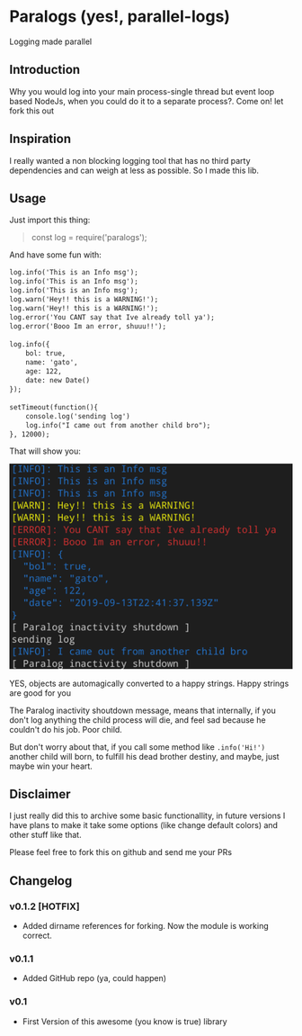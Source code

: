 # Paralogs (yes!, parallel-logs)
Logging made parallel

## Introduction
Why you would log into your main process-single thread but event loop based NodeJs, when you could do it to a separate process?.
Come on! let fork this out

## Inspiration
I really wanted a non blocking logging tool that has no third party dependencies and can weigh at less as possible.
So I made this lib.

## Usage
Just import this thing:
> const log = require('paralogs');

And have some fun with: 
```
log.info('This is an Info msg');
log.info('This is an Info msg');
log.info('This is an Info msg');
log.warn('Hey!! this is a WARNING!');
log.warn('Hey!! this is a WARNING!');
log.error('You CANT say that Ive already toll ya');
log.error('Booo Im an error, shuuu!!');

log.info({
    bol: true,
    name: 'gato',
    age: 122,
    date: new Date()
});

setTimeout(function(){
    console.log('sending log') 
    log.info("I came out from another child bro"); 
}, 12000);
```
That will show you:

![alt text](https://raw.githubusercontent.com/Mystogab/common/master/paralogs_screenshot.png.png "sample")

YES, objects are automagically converted to a happy strings. Happy strings are good for you

The Paralog inactivity shoutdown message, means that internally, if you don't log anything the child process will die, and feel sad because he couldn't do his job. Poor child.

But don't worry about that, if you call some method like `.info('Hi!')` another child will born, to fulfill his dead brother destiny, and maybe, just maybe win your heart.

## Disclaimer
I just really did this to archive some basic functionallity, in future versions I have plans to make it take some options (like change default colors) and other stuff like that. 

Please feel free to fork this on github and send me your PRs

## Changelog

### v0.1.2 [HOTFIX]
- Added dirname references for forking. Now the module is working correct.

### v0.1.1
- Added GitHub repo (ya, could happen)

### v0.1
- First Version of this awesome (you know is true) library